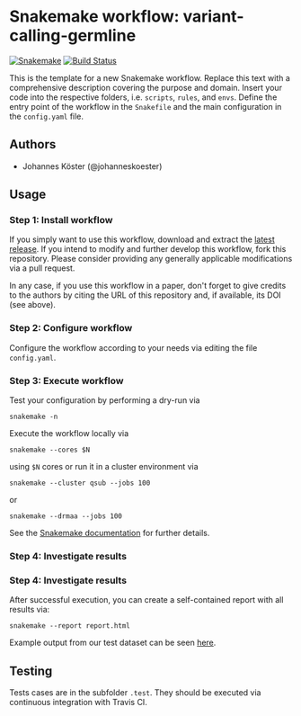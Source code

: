 # Snakemake workflow: variant-calling-germline

[![Snakemake](https://img.shields.io/badge/snakemake-≥5.1.5-brightgreen.svg)](https://snakemake.bitbucket.io)
[![Build Status](https://travis-ci.org/snakemake-workflows/dna-seq-gatk-variant-calling.svg?branch=master)](https://travis-ci.org/snakemake-workflows/dna-seq-gatk-variant-calling)

This is the template for a new Snakemake workflow. Replace this text with a comprehensive description covering the purpose and domain.
Insert your code into the respective folders, i.e. `scripts`, `rules`, and `envs`. Define the entry point of the workflow in the `Snakefile` and the main configuration in the `config.yaml` file.

## Authors

* Johannes Köster (@johanneskoester)

## Usage

### Step 1: Install workflow

If you simply want to use this workflow, download and extract the [latest release](https://github.com/snakemake-workflows/variant-calling-germline/releases).
If you intend to modify and further develop this workflow, fork this repository. Please consider providing any generally applicable modifications via a pull request.

In any case, if you use this workflow in a paper, don't forget to give credits to the authors by citing the URL of this repository and, if available, its DOI (see above).

### Step 2: Configure workflow

Configure the workflow according to your needs via editing the file `config.yaml`.

### Step 3: Execute workflow

Test your configuration by performing a dry-run via

    snakemake -n

Execute the workflow locally via

    snakemake --cores $N

using `$N` cores or run it in a cluster environment via

    snakemake --cluster qsub --jobs 100

or

    snakemake --drmaa --jobs 100

See the [Snakemake documentation](https://snakemake.readthedocs.io) for further details.

### Step 4: Investigate results

### Step 4: Investigate results

After successful execution, you can create a self-contained report with all results via:

    snakemake --report report.html
 
Example output from our test dataset can be seen [here](https://cdn.rawgit.com/snakemake-workflows/dna-seq-gatk-variant-calling/master/.test/report.html).

## Testing

Tests cases are in the subfolder `.test`. They should be executed via continuous integration with Travis CI.

